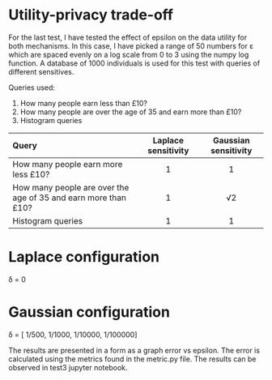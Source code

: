 # Utility-privacy trade-off

For the last test, I have tested the effect of epsilon on the data utility for both mechanisms. In this
case, I have picked a range of 50 numbers for ε which are spaced evenly on a log scale from 0 to 3 using the numpy log function. A
database of 1000 individuals is used for this test with queries of different sensitives.

Queries used:
1. How many people earn less than £10?
1. How many people are over the age of 35 and earn more than £10?
1. Histogram queries

| Query     | Laplace sensitivity | Gaussian sensitivity     |
| :---        |    :----:   |          :----: |
| How many people earn more less £10?      | 1       | 1   |
| How many people are over the age of 35 and earn more than £10?   | 1       |    √2    |
| Histogram queries   |    1   |    1   |

# Laplace configuration
δ = 0

# Gaussian configuration
δ = [ 1/500, 1/1000, 1/10000, 1/100000]

The results are presented in a form as a graph error vs epsilon. The error is calculated using the metrics found in the metric.py file. The results can be observed in test3 jupyter notebook.
